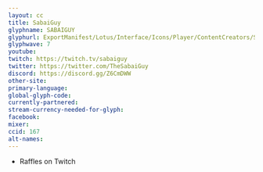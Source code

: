 ```yaml
---
layout: cc
title: SabaiGuy
glyphname: SABAIGUY
glyphurl: ExportManifest/Lotus/Interface/Icons/Player/ContentCreators/SabaiGuy.png
glyphwave: 7
youtube:
twitch: https://twitch.tv/sabaiguy
twitter: https://twitter.com/TheSabaiGuy
discord: https://discord.gg/Z6CmDWW
other-site:
primary-language:
global-glyph-code:
currently-partnered:
stream-currency-needed-for-glyph:
facebook:
mixer:
ccid: 167
alt-names:
---
```

* Raffles on Twitch
